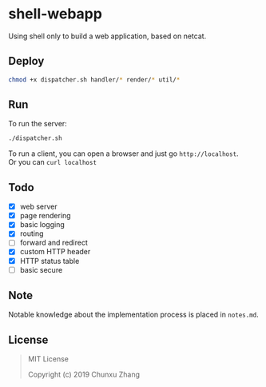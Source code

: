 # shell-webapp
Using shell only to build a web application, based on netcat. 

## Deploy 
```bash
chmod +x dispatcher.sh handler/* render/* util/*
```

## Run
To run the server:
```bash
./dispatcher.sh
```

To run a client, you can open a browser and just go `http://localhost`.  
Or you can `curl localhost`

## Todo

- [x] web server
- [x] page rendering
- [x] basic logging
- [x] routing
- [ ] forward and redirect
- [x] custom HTTP header
- [x] HTTP status table
- [ ] basic secure

## Note
Notable knowledge about the implementation process is placed in `notes.md`.

## License

> MIT License
> 
> Copyright (c) 2019 Chunxu Zhang
> 
